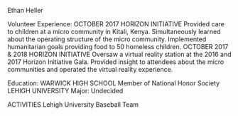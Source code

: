 Ethan Heller

Volunteer Experience:
OCTOBER 2017
HORIZON INITIATIVE
Provided care to children at a micro community in Kitali, Kenya. Simultaneously learned about the operating structure of the micro community. Implemented humanitarian goals providing food to 50 homeless children. 
OCTOBER 2017 & 2018
HORIZON INITIATIVE
Oversaw a virtual reality station at the 2016 and 2017 Horizon Initiative Gala. Provided insight to attendees about the micro communities and operated the virtual reality experience.


Education:
WARWICK HIGH SCHOOL
Member of National Honor Society
LEHIGH UNIVERSITY
Major: Undecided

ACTIVITIES
Lehigh University Baseball Team
